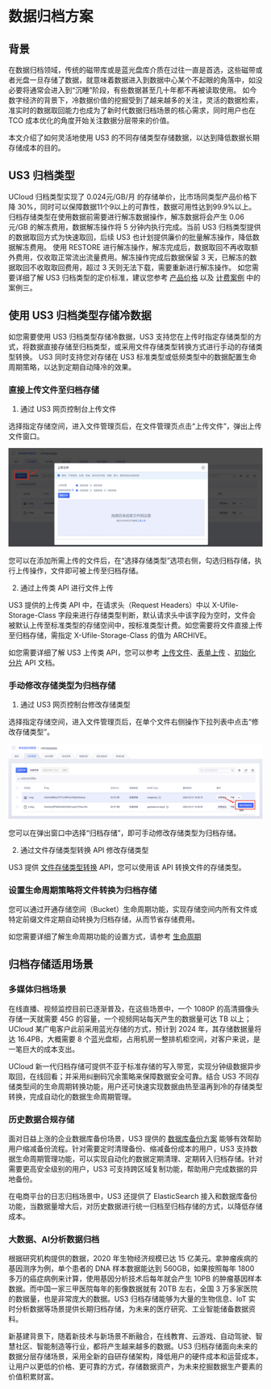 # 数据归档方案

## 背景
在数据归档领域，传统的磁带库或是蓝光盘库介质在过往一直是首选，这些磁带或者光盘一旦存储了数据，就意味着数据进入到数据中心某个不起眼的角落中，如没必要将通常会进入到“沉睡”阶段，有些数据甚至几十年都不再被读取使用。
如今数字经济的背景下，冷数据价值的挖掘受到了越来越多的关注，灵活的数据检索，准实时的数据取回能力也成为了新时代数据归档场景的核心需求，同时用户也在 TCO 成本优化的角度开始关注数据分层带来的价值。

本文介绍了如何灵活地使用 US3 的不同存储类型存储数据，以达到降低数据长期存储成本的目的。

## US3 归档类型

UCloud 归档类型实现了 0.024元/GB/月 的存储单价，比市场同类型产品价格下降 30%，同时可以保障数据11个9以上的可靠性，数据可用性达到99.9%以上。
归档存储类型在使用数据前需要进行解冻数据操作，解冻数据将会产生 0.06元/GB 的解冻费用，数据解冻操作将 5 分钟内执行完成。当前 US3 归档类型提供的数据取回方式为快速取回，后续 US3 也计划提供廉价的批量解冻操作，降低数据解冻费用。
使用 RESTORE 进行解冻操作，解冻完成后，数据取回不再收取额外费用，仅收取正常流出流量费用。解冻操作完成后数据保留 3 天，已解冻的数据取回不收取取回费用，超过 3 天则无法下载，需要重新进行解冻操作。
如您需要详细了解 US3 归档类型的定价标准，建议您参考 [产品价格](/ufile/bill/billing) 以及 [计费案例](/ufile/bill/case) 中的案例三。

## 使用 US3 归档类型存储冷数据

如您需要使用 US3 归档类型存储冷数据，US3 支持您在上传时指定存储类型的方式，将数据直接存储至归档类型，或采用文件存储类型转换方式进行手动的存储类型转换。
US3 同时支持您对存储在 US3 标准类型或低频类型中的数据配置生命周期策略，以达到定期自动降冷的效果。

### 直接上传文件至归档存储

1. 通过 US3 网页控制台上传文件

选择指定存储空间，进入文件管理页后，在文件管理页点击“上传文件”，弹出上传文件窗口。

![image](/images/文件管理4.png)

您可以在添加所需上传的文件后，在“选择存储类型”选项右侧，勾选归档存储，执行上传操作，文件即可被上传至归档存储。

2. 通过上传类 API 进行文件上传

US3 提供的上传类 API 中，在请求头（Request Headers）中以 X-Ufile-Storage-Class 字段来进行存储类型判断，默认请求头中该字段为空时，文件会被默认上传至标准类型的存储空间中，按标准类型计费。如您需要将文件直接上传至归档存储，需指定 X-Ufile-Storage-Class 的值为 ARCHIVE。

如您需要详细了解 US3 上传类 API，您可以参考 [上传文件](https://docs.ucloud.cn/api/ufile-api/put_file)、[表单上传](https://docs.ucloud.cn/api/ufile-api/post_file) 、[初始化分片](https://docs.ucloud.cn/api/ufile-api/initiate_multipart_upload) API 文档。

### 手动修改存储类型为归档存储

1. 通过 US3 网页控制台修改存储类型

选择指定存储空间，进入文件管理页后，在单个文件右侧操作下拉列表中点击“修改存储类型”。

![image](/images/文件管理9.png)

您可以在弹出窗口中选择“归档存储”，即可手动修改存储类型为归档存储。

2. 通过文件存储类型转换 API 修改存储类型

US3 提供 [文件存储类型转换](https://docs.ucloud.cn/api/ufile-api/class_switch) API，您可以使用该 API 转换文件的存储类型。

### 设置生命周期策略将文件转换为归档存储

您可以通过开通存储空间（Bucket）生命周期功能，实现存储空间内所有文件或特定前缀文件定期自动转换为归档存储，从而节省存储费用。

如您需要详细了解生命周期功能的设置方式，请参考 [生命周期](/ufile/guide/lifecycle)

## 归档存储适用场景

### 多媒体归档场景

在线直播、视频监控目前已逐渐普及，在这些场景中，一个 1080P 的高清摄像头存储一天就需要 45G 的容量，一个视频网站每天产生的数据量可达 TB 以上；UCloud 某广电客户此前采用蓝光存储的方式，预计到 2024 年，其存储数据量将达 16.4PB，大概需要 8 个蓝光盘柜，占用机房一整排机柜空间，对客户来说，是一笔巨大的成本支出。

UCloud 新一代归档存储可提供不亚于标准存储的写入带宽，实现分钟级数据异步取回，在线回看；并采用纠删码冗余策略来保障数据安全可靠。结合 US3 不同存储类型间的生命周期转换功能，用户还可快速实现数据由热至温再到冷的存储类型转换，完成自动化的数据生命周期管理。

### 历史数据合规存储

面对日益上涨的企业数据库备份场景，US3 提供的 [数据库备份方案](/ufile/solutions/backup) 能够有效帮助用户缩减备份流程。针对需要定时清理备份、缩减备份成本的用户，US3 支持数据生命周期管理功能，可以实现自动化的数据定期清理、定期转入归档存储。针对需要更高安全级别的用户，US3 可支持跨区域复制功能，帮助用户完成数据的异地备份。

在电商平台的日志归档场景中，US3 还提供了 ElasticSearch 接入和数据库备份功能，当数据量增大后，对历史数据进行统一归档至归档存储的方式，以降低存储成本。

### 大数据、AI分析数据归档

根据研究机构提供的数据，2020 年生物经济规模已达 15 亿美元。拿肿瘤疾病的基因测序为例，单个患者的 DNA 样本数据能达到 560GB，如果按照每年 1800 多万的癌症病例来计算，使用基因分析技术后每年就会产生 10PB 的肿瘤基因样本数据。而中国一家三甲医院每年的影像数据就有 20TB 左右，全国 3 万多家医院的数据量，也是非常庞大的数据。US3 归档存储能够为大量的生物信息、IoT 实时分析数据等场景提供长期归档存储，为未来的医疗研究、工业智能储备数据资料。

新基建背景下，随着新技术与新场景不断融合，在线教育、云游戏、自动驾驶、智慧社区、智能制造等行业，都将产生越来越多的数据。US3 归档存储面向未来的数据分层存储场景，采用全新的自研存储架构，降低用户的硬件成本和运营成本，让用户以更低的价格、更可靠的方式，存储数据资产，为未来挖掘数据生产要素的价值积累财富。
